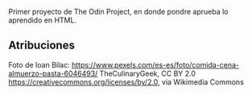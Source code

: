 Primer proyecto de The Odin Project, en donde pondre aprueba lo aprendido en HTML.


## Atribuciones

Foto de Ioan Bilac: https://www.pexels.com/es-es/foto/comida-cena-almuerzo-pasta-6046493/
TheCulinaryGeek, CC BY 2.0 <https://creativecommons.org/licenses/by/2.0>, via Wikimedia Commons
